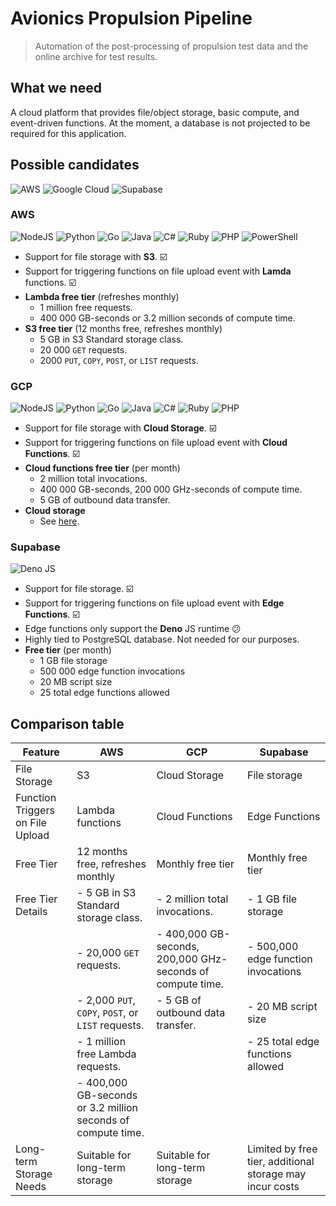 # Avionics Propulsion Pipeline

> Automation of the post-processing of propulsion test data and the online archive for test results.

## What we need

A cloud platform that provides file/object storage, basic compute, and event-driven functions.
At the moment, a database is not projected to be required for this application.

## Possible candidates

![AWS](https://img.shields.io/badge/AWS-%23FF9900.svg?style=for-the-badge&logo=amazon&logoColor=white)
![Google Cloud](https://img.shields.io/badge/GoogleCloud-%234285F4.svg?style=for-the-badge&logo=google-cloud&logoColor=white)
![Supabase](https://img.shields.io/badge/Supabase-3ECF8E?style=for-the-badge&logo=supabase&logoColor=white)

### AWS

![NodeJS](https://img.shields.io/badge/node.js-6DA55F?style=for-the-badge&logo=node.js&logoColor=white)
![Python](https://img.shields.io/badge/python-3670A0?style=for-the-badge&logo=python&logoColor=ffdd54)
![Go](https://img.shields.io/badge/go-%2300ADD8.svg?style=for-the-badge&logo=go&logoColor=white)
![Java](https://img.shields.io/badge/java-%23ED8B00.svg?style=for-the-badge&logo=openjdk&logoColor=white)
![C#](https://img.shields.io/badge/c%23-%23239120.svg?style=for-the-badge&logo=csharp&logoColor=white)
![Ruby](https://img.shields.io/badge/ruby-%23CC342D.svg?style=for-the-badge&logo=ruby&logoColor=white)
![PHP](https://img.shields.io/badge/php-%23777BB4.svg?style=for-the-badge&logo=php&logoColor=white)
![PowerShell](https://img.shields.io/badge/PowerShell-%235391FE.svg?style=for-the-badge&logo=powershell&logoColor=white)

- Support for file storage with **S3**. ☑️
- Support for triggering functions on file upload event with **Lamda** functions. ☑️
- **Lambda free tier** (refreshes monthly)
  - 1 million free requests.
  - 400 000 GB-seconds or 3.2 million seconds of compute time.
- **S3 free tier** (12 months free, refreshes monthly)
  - 5 GB in S3 Standard storage class.
  - 20 000 `GET` requests.
  - 2000 `PUT`, `COPY`, `POST`, or `LIST` requests.

### GCP

![NodeJS](https://img.shields.io/badge/node.js-6DA55F?style=for-the-badge&logo=node.js&logoColor=white)
![Python](https://img.shields.io/badge/python-3670A0?style=for-the-badge&logo=python&logoColor=ffdd54)
![Go](https://img.shields.io/badge/go-%2300ADD8.svg?style=for-the-badge&logo=go&logoColor=white)
![Java](https://img.shields.io/badge/java-%23ED8B00.svg?style=for-the-badge&logo=openjdk&logoColor=white)
![C#](https://img.shields.io/badge/c%23-%23239120.svg?style=for-the-badge&logo=csharp&logoColor=white)
![Ruby](https://img.shields.io/badge/ruby-%23CC342D.svg?style=for-the-badge&logo=ruby&logoColor=white)
![PHP](https://img.shields.io/badge/php-%23777BB4.svg?style=for-the-badge&logo=php&logoColor=white)

- Support for file storage with **Cloud Storage**. ☑️
- Support for triggering functions on file upload event with **Cloud Functions**. ☑️
- **Cloud functions free tier** (per month)
  - 2 million total invocations.
  - 400 000 GB-seconds, 200 000 GHz-seconds of compute time.
  - 5 GB of outbound data transfer.
- **Cloud storage**
  - See <a href="https://cloud.google.com/storage?_gl=1*xbsxwu*_up*MQ..&gclid=Cj0KCQiAgdC6BhCgARIsAPWNWH1j71W_CebJk7Pk1C9a4ZV-6Eou-4d87-X6XkKMoFi9fVzs6Lf6NxwaAqgKEALw_wcB&gclsrc=aw.ds&hl=en">here</a>.

### Supabase

![Deno JS](https://img.shields.io/badge/deno%20js-000000?style=for-the-badge&logo=deno&logoColor=white)

- Support for file storage. ☑️
- Support for triggering functions on file upload event with **Edge Functions**. ☑️
- Edge functions only support the **Deno** JS runtime 😕
- Highly tied to PostgreSQL database. Not needed for our purposes.
- **Free tier** (per month)
  - 1 GB file storage
  - 500 000 edge function invocations
  - 20 MB script size
  - 25 total edge functions allowed

## Comparison table

| Feature                          | AWS                                                          | GCP                                                        | Supabase                                                 |
| -------------------------------- | ------------------------------------------------------------ | ---------------------------------------------------------- | -------------------------------------------------------- |
| File Storage                     | S3                                                           | Cloud Storage                                              | File storage                                             |
| Function Triggers on File Upload | Lambda functions                                             | Cloud Functions                                            | Edge Functions                                           |
| Free Tier                        | 12 months free, refreshes monthly                            | Monthly free tier                                          | Monthly free tier                                        |
| Free Tier Details                | - 5 GB in S3 Standard storage class.                         | - 2 million total invocations.                             | - 1 GB file storage                                      |
|                                  | - 20,000 `GET` requests.                                     | - 400,000 GB-seconds, 200,000 GHz-seconds of compute time. | - 500,000 edge function invocations                      |
|                                  | - 2,000 `PUT`, `COPY`, `POST`, or `LIST` requests.           | - 5 GB of outbound data transfer.                          | - 20 MB script size                                      |
|                                  | - 1 million free Lambda requests.                            |                                                            | - 25 total edge functions allowed                        |
|                                  | - 400,000 GB-seconds or 3.2 million seconds of compute time. |                                                            |                                                          |
| Long-term Storage Needs          | Suitable for long-term storage                               | Suitable for long-term storage                             | Limited by free tier, additional storage may incur costs |
